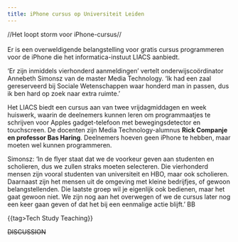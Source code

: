 ```yaml
---
title: iPhone cursus op Universiteit Leiden
---
```

//Het loopt storm voor iPhone-cursus//
\
\
Er is een overweldigende belangstelling voor gratis cursus programmeren voor de iPhone die het informatica-instuut LIACS aanbiedt.

‘Er zijn inmiddels vierhonderd aanmeldingen’ vertelt onderwijscoördinator Annebeth Simonsz van de master Media Technology. ‘Ik had een zaal gereserveerd bij Sociale Wetenschappen waar honderd man in passen, dus ik ben hard op zoek naar extra ruimte.’

Het LIACS biedt een cursus aan van twee vrijdagmiddagen en week huiswerk, waarin de deelnemers kunnen leren om programmaatjes te schrijven voor Apples gadget-telefoon met bewegingsdetector en touchscreen. De docenten zijn Media Technology-alumnus **Rick Companje en professor Bas Haring**. Deelnemers hoeven geen iPhone te hebben, maar moeten wel kunnen programmeren.

Simonsz: ‘In de flyer staat dat we de voorkeur geven aan studenten en scholieren, dus we zullen straks moeten selecteren. Die vierhonderd mensen zijn vooral studenten van universiteit en HBO, maar ook scholieren. Daarnaast zijn het mensen uit de omgeving met kleine bedrijfjes, of gewoon belangstellenden. Die laatste groep wil je eigenlijk ook bedienen, maar het gaat gewoon niet. We zijn nog aan het overwegen of we de cursus later nog een keer gaan geven of dat het bij een eenmalige actie blijft.’ BB

{{tag>Tech Study Teaching}}


~~DISCUSSION~~
